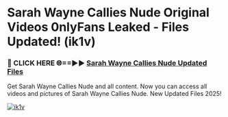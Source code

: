 # Sarah Wayne Callies Nude Original Videos 0nlyFans Leaked - Files Updated! (ik1v)

<h3>🔴 CLICK HERE 🌐==►► <a href="https://tinyurl.com/5h6xmrr3" rel="nofollow">Sarah Wayne Callies Nude Updated Files</a></h3>

Get Sarah Wayne Callies Nude and all content. Now you can access all videos and pictures of Sarah Wayne Callies Nude. New Updated Files 2025!

[![ik1v](https://i.imgur.com/KVD873Z.gif)](https://tinyurl.com/5h6xmrr3)
